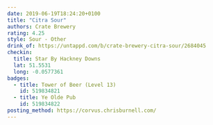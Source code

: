 ```yaml
---
date: 2019-06-19T18:24:20+0100
title: "Citra Sour"
authors: Crate Brewery
rating: 4.25
style: Sour - Other
drink_of: https://untappd.com/b/crate-brewery-citra-sour/2684045
checkin:
  title: Star By Hackney Downs
  lat: 51.5531
  long: -0.0577361
badges:
  - title: Tower of Beer (Level 13)
    id: 519834821
  - title: Ye Olde Pub
    id: 519834822
posting_method: https://corvus.chrisburnell.com/
---
```

